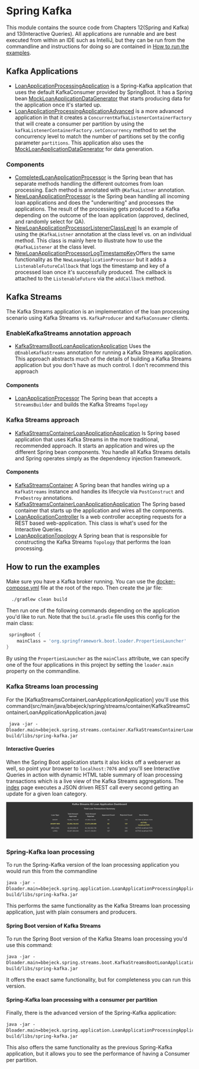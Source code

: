 # Spring Kafka


This module contains the source code from Chapters 12(Spring and Kafka) and 13(Interactive Queries).
All applications are runnable and are best executed from within an IDE such as IntelliJ, but they can be run from the commandline and instructions for doing so are contained in [How to run the examples](#how-to-run-the-examples).

## Kafka Applications

* [LoanApplicationProcessingApplication](src/main/java/bbejeck/spring/application/LoanApplicationProcessingApplication.java) is a Spring-Kafka application that uses the default KafkaConsumer provided by SpringBoot.  It has a Spring bean [MockLoanApplicationDataGenerator](src/main/java/bbejeck/spring/datagen/MockLoanApplicationDataGenerator.java) that starts producing data for the application once it's started up.
* [LoanApplicationProcessingApplicationAdvanced](src/main/java/bbejeck/spring/application/LoanApplicationProcessingApplicationAdvanced.java) is a more advanced application in that it creates a `ConcurrentKafkaListenerContainerFactory` that will create a consumer per partition by using the `kafkaListenerContainerFactory.setConcurrency` method to set the concurrency level to match the number of partitions set by the config parameter `partitions`.  This application also uses the [MockLoanApplicationDataGenerator](src/main/java/bbejeck/spring/datagen/MockLoanApplicationDataGenerator.java) for data generation.

### Components

* [CompletedLoanApplicationProcessor](src/main/java/bbejeck/spring/processor/CompletedLoanApplicationProcessor.java) is the Spring bean that has separate methods handling the different outcomes from loan processing.  Each method is annotated with `@KafkaListner` annotation.
* [NewLoanApplicationProcessor](src/main/java/bbejeck/spring/processor/NewLoanApplicationProcessor.java) is the Spring bean handling all incoming loan applications and does the "underwriting" and processes the applications.  The result of the processing gets produced to a Kafka depending on the outcome of the loan application (approved, declined, and randomly select for QA).
* [NewLoanApplicationProcessorListenerClassLevel](src/main/java/bbejeck/spring/processor/NewLoanApplicationProcessorListenerClassLevel.java) Is an example of using the `@KafkaListner` annotation at the class level vs. on an individual method.  This class is mainly here to illustrate how to use the `@KafkaListener` at the class level.
* [NewLoanApplicationProcessorLogTimestampKey](src/main/java/bbejeck/spring/processor/NewLoanApplicationProcessorLogTimestampKey.java)Offers the same functionality as the `NewLoanApplicationProcessor` but it adds a `ListenableFutureCallback` that logs the timestamp and key of a processed loan once it's successfully produced. The callback is attached to the `ListenableFuture` via the `addCallback` method.

## Kafka Streams

The Kafka Streams application is an implementation of the loan processing scenario using Kafka Streams vs. `KafkaProducer` and `KafkaConsumer` clients.
### EnableKafkaStreams annotation approach

* [KafkaStreamsBootLoanApplicationApplication](src/main/java/bbejeck/spring/streams/boot/KafkaStreamsBootLoanApplicationApplication.java) Uses the `@EnableKafkaStreams` annotation for running a Kafka Streams application. This approach abstracts much of the details of building a Kafka Streams application but you don't have as much control.  I don't recommend this approach

#### Components

* [LoanApplicationProcessor](src/main/java/bbejeck/spring/streams/boot/LoanApplicationProcessor.java) The Spring bean that accepts a `StreamsBuilder` and builds the Kafka Streams `Topology`

### Kafka Streams approach
* [KafkaStreamsContainerLoanApplicationApplication](src/main/java/bbejeck/spring/streams/container/KafkaStreamsContainerLoanApplicationApplication.java) Is Spring based application that uses Kafka Streams in the more traditional, recommended approach.  It starts an application and wires up the different Spring bean components.  You handle all Kafka Streams details and Spring operates simply as the dependency injection framework.

#### Components
* [KafkaStreamsContainer](src/main/java/bbejeck/spring/streams/container/KafkaStreamsContainer.java) A Spring bean that handles wiring up a `KafkaStreams` instance and handles its lifecycle via `PostConstruct` and `PreDestroy` annotations.
* [KafkaStreamsContainerLoanApplicationApplication](src/main/java/bbejeck/spring/streams/container/KafkaStreamsContainerLoanApplicationApplication.java) The Spring based container that starts up the application and wires all the components.
* [LoanApplicationController](src/main/java/bbejeck/spring/streams/container/LoanApplicationController.java) Is a web controller accepting requests for a REST based web-application.  This class is what's used for the Interactive Queries.
* [LoanApplicationTopology](src/main/java/bbejeck/spring/streams/container/LoanApplicationController.java) A Spring bean that is responsible for constructing the Kafka Streams `Topology` that performs the loan processing.


## How to run the examples

Make sure you have a Kafka broker running.  You can use the [docker-compose.yml](../docker-compose.yml) file at the root of the repo.  Then create the jar file:

```commandline
  ./gradlew clean build
```

Then run one of the following commands depending on the application you'd like to run. Note that the `build.gradle` file uses this config for the main class:

```groovy
 springBoot {
    mainClass = 'org.springframework.boot.loader.PropertiesLauncher'
}
```
By using the `PropertiesLauncher` as the `mainClass` attribute, we can specify one of the four applications in this project by setting the `loader.main` property on the commandline.

### Kafka Streams loan processing   
For the [KafkaStreamsContainerLoanApplicationApplication] you'll use this command(src/main/java/bbejeck/spring/streams/container/KafkaStreamsContainerLoanApplicationApplication.java)

```commandline
 java -jar -Dloader.main=bbejeck.spring.streams.container.KafkaStreamsContainerLoanApplicationApplication build/libs/spring-kafka.jar
```
   
#### Interactive Queries
When the Spring Boot application starts it also kicks off a webserver as well, so point your browser to `localhost:7076` and you'll see Interactive Queries in action with dynamic HTML table summary of loan processing transactions which is a live view of the Kafka Streams aggregations.  The [index](src/main/resources/public/index.html) page executes a JSON driven REST call every second getting an update for a given loan category.

![Loan Processing IQ Application](img/iq-dashboard.png)
  
### Spring-Kafka loan processing
To run the Spring-Kafka version of the loan processing application you would run this from the commandline

```commandline
java -jar -Dloader.main=bbejeck.spring.application.LoanApplicationProcessingApplication build/libs/spring-kafka.jar
```
        
This performs the same functionality as the Kafka Streams loan processing application, just with plain consumers and producers.

#### Spring Boot version of Kafka Streams
To run the Spring Boot version of the Kafka Steams loan processing you'd use this command:
```commandline
java -jar -Dloader.main=bbejeck.spring.streams.boot.KafkaStreamsBootLoanApplicationApplication  build/libs/spring-kafka.jar
```
It offers the exact same functionality, but for completeness you can run this version.

#### Spring-Kafka loan processing with a consumer per partition
Finally, there is the advanced version of the Spring-Kafka application:

```commandline
java -jar -Dloader.main=bbejeck.spring.application.LoanApplicationProcessingApplicationAdvanced build/libs/spring-kafka.jar
```
This also offers the same functionality as the previous Spring-Kafka application, but it allows you to see the performance of having a Consumer per partition. 



















